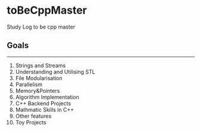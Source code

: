 # toBeCppMaster

Study Log to be cpp master

## Goals

---

1. Strings and Streams
2. Understanding and Utilising STL
3. File Modularisation
4. Parallelism
5. Memory&Pointers
6. Algorithm Implementation
7. C++ Backend Projects
8. Mathmatic Skills in C++
9. Other features
10. Toy Projects

